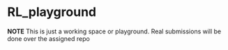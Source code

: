# RL_playground


__NOTE__
This is just a working space or playground.
Real submissions will be done over the assigned repo
